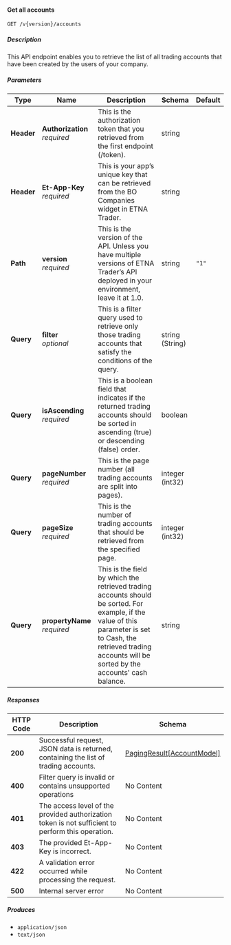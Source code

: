 
<a name="internalaccounts_getaccounts"></a>
#### Get all accounts
```
GET /v{version}/accounts
```


##### Description
This API endpoint enables you to retrieve the list of all trading accounts that have been created by the users of your company.


##### Parameters

|Type|Name|Description|Schema|Default|
|---|---|---|---|---|
|**Header**|**Authorization**  <br>*required*|This is the authorization token that you retrieved from the first endpoint (/token).|string||
|**Header**|**Et-App-Key**  <br>*required*|This is your app’s unique key that can be retrieved from the BO Companies widget in ETNA Trader.|string||
|**Path**|**version**  <br>*required*|This is the version of the API. Unless you have multiple versions of ETNA Trader’s API deployed in your environment, leave it at 1.0.|string|`"1"`|
|**Query**|**filter**  <br>*optional*|This is a filter query used to retrieve only those trading accounts that satisfy the conditions of the query.|string (String)||
|**Query**|**isAscending**  <br>*required*|This is a boolean field that indicates if the returned trading accounts should be sorted in ascending (true) or descending (false) order.|boolean||
|**Query**|**pageNumber**  <br>*required*|This is the page number (all trading accounts are split into pages).|integer (int32)||
|**Query**|**pageSize**  <br>*required*|This is the number of trading accounts that should be retrieved from the specified page.|integer (int32)||
|**Query**|**propertyName**  <br>*required*|This is the field by which the retrieved trading accounts should be sorted. For example, if the value of this parameter is set to Cash, the retrieved trading accounts will be sorted by the accounts' cash balance.|string||


##### Responses

|HTTP Code|Description|Schema|
|---|---|---|
|**200**|Successful request, JSON data is returned, containing the list of trading accounts.|[PagingResult[AccountModel]](#pagingresult-accountmodel)|
|**400**|Filter query is invalid or contains unsupported operations|No Content|
|**401**|The access level of the provided authorization token is not sufficient to perform this operation.|No Content|
|**403**|The provided Et-App-Key is incorrect.|No Content|
|**422**|A validation error occurred while processing the request.|No Content|
|**500**|Internal server error|No Content|


##### Produces

* `application/json`
* `text/json`



